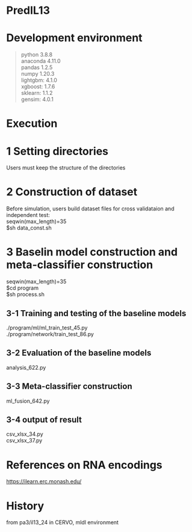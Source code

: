 # PredIL13

# Development environment
 >python 3.8.8   
 >anaconda 4.11.0  
 >pandas 1.2.5  
 >numpy 1.20.3  
 >lightgbm: 4.1.0  
 >xgboost: 1.7.6  
 >sklearn: 1.1.2  
 >gensim: 4.0.1  

# Execution
# 1 Setting directories
Users must keep the structure of the directories  

# 2 Construction of dataset
Before simulation, users build dataset files for cross validataion and independent test:   
seqwin(max_length)=35   
$sh data_const.sh
  
# 3 Baselin model construction and meta-classifier construction
seqwin(max_length)=35  
$cd program  
$sh process.sh

## 3-1 Training and testing of the baseline models
./program/ml/ml_train_test_45.py  
./program/network/train_test_86.py  

## 3-2 Evaluation of the baseline models
analysis_622.py

## 3-3 Meta-classifier construction
ml_fusion_642.py

## 3-4 output of result
csv_xlsx_34.py  
csv_xlsx_37.py  

# References on RNA encodings
https://ilearn.erc.monash.edu/

# History
from pa3/il13_24 in CERVO, mldl environment

